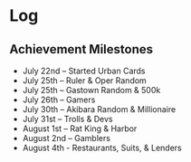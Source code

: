 # Log

## Achievement Milestones
- July 22nd – Started Urban Cards
- July 25th – Ruler & Oper Random
- July 25th – Gastown Random & 500k
- July 26th – Gamers
- July 30th – Akibara Random & Millionaire
- July 31st – Trolls & Devs
- August 1st – Rat King & Harbor
- August 2nd  – Gamblers
- August 4th - Restaurants, Suits, & Lenders